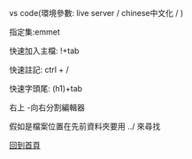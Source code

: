 vs code(環境參數: live server / chinese中文化 / )

指定集:emmet

快速加入主檔: !+tab

快速註記: ctrl + /

快速字頭尾: (h1)+tab

右上 -向右分割編輯器

假如是檔案位置在先前資料夾要用 ../ 來尋找

<a href="../index.html">回到首頁</a>



